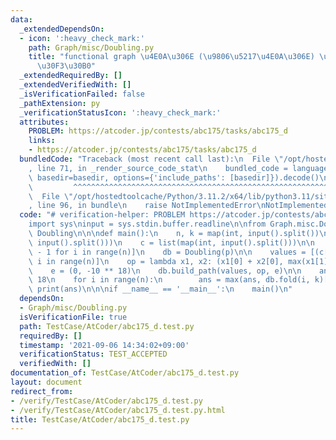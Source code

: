 ```yaml
---
data:
  _extendedDependsOn:
  - icon: ':heavy_check_mark:'
    path: Graph/misc/Doubling.py
    title: "functional graph \u4E0A\u306E (\u9806\u5217\u4E0A\u306E) \u30C0\u30D6\u30EA\
      \u30F3\u30B0"
  _extendedRequiredBy: []
  _extendedVerifiedWith: []
  _isVerificationFailed: false
  _pathExtension: py
  _verificationStatusIcon: ':heavy_check_mark:'
  attributes:
    PROBLEM: https://atcoder.jp/contests/abc175/tasks/abc175_d
    links:
    - https://atcoder.jp/contests/abc175/tasks/abc175_d
  bundledCode: "Traceback (most recent call last):\n  File \"/opt/hostedtoolcache/Python/3.11.2/x64/lib/python3.11/site-packages/onlinejudge_verify/documentation/build.py\"\
    , line 71, in _render_source_code_stat\n    bundled_code = language.bundle(stat.path,\
    \ basedir=basedir, options={'include_paths': [basedir]}).decode()\n          \
    \         ^^^^^^^^^^^^^^^^^^^^^^^^^^^^^^^^^^^^^^^^^^^^^^^^^^^^^^^^^^^^^^^^^^^^^^^^^^^^^^^^^\n\
    \  File \"/opt/hostedtoolcache/Python/3.11.2/x64/lib/python3.11/site-packages/onlinejudge_verify/languages/python.py\"\
    , line 96, in bundle\n    raise NotImplementedError\nNotImplementedError\n"
  code: "# verification-helper: PROBLEM https://atcoder.jp/contests/abc175/tasks/abc175_d\n\
    import sys\ninput = sys.stdin.buffer.readline\n\nfrom Graph.misc.Doubling import\
    \ Doubling\n\n\ndef main():\n    n, k = map(int, input().split())\n    p = list(map(int,\
    \ input().split()))\n    c = list(map(int, input().split()))\n\n    p = [p[i]\
    \ - 1 for i in range(n)]\n    db = Doubling(p)\n\n    values = [(c[i], c[i]) for\
    \ i in range(n)]\n    op = lambda x1, x2: (x1[0] + x2[0], max(x1[1], x1[0] + x2[1]))\n\
    \    e = (0, -10 ** 18)\n    db.build_path(values, op, e)\n\n    ans = -10 **\
    \ 18\n    for i in range(n):\n        ans = max(ans, db.fold(i, k)[1])\n\n   \
    \ print(ans)\n\n\nif __name__ == '__main__':\n    main()\n"
  dependsOn:
  - Graph/misc/Doubling.py
  isVerificationFile: true
  path: TestCase/AtCoder/abc175_d.test.py
  requiredBy: []
  timestamp: '2021-09-06 14:34:02+09:00'
  verificationStatus: TEST_ACCEPTED
  verifiedWith: []
documentation_of: TestCase/AtCoder/abc175_d.test.py
layout: document
redirect_from:
- /verify/TestCase/AtCoder/abc175_d.test.py
- /verify/TestCase/AtCoder/abc175_d.test.py.html
title: TestCase/AtCoder/abc175_d.test.py
---
```

